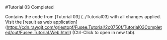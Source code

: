 #Tutorial 03 Completed

Contains the code from [Tutorial 03] (../Tutorial03) with all changes applied. Visit the [result as web application]
(https://cdn.rawgit.com/griestopf/Fusee.Tutorial/2c0750f/Tutorial03Completed/out/Fusee.Tutorial.Web.html) (Ctrl-Click to open in new tab).
